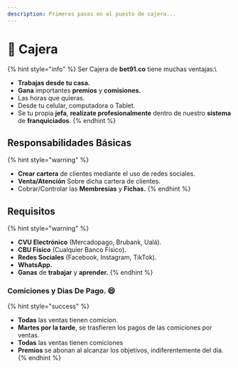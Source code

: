 ```yaml
---
description: Primeros pasos en el puesto de cajera...
---
```


# 🥰 Cajera

{% hint style="info" %}
Ser Cajera de **bet91.co** tiene muchas ventajas:\


* **Trabajas desde tu casa.**
* **Gana** importantes **premios** y **comisiones.**
* Las horas que quieras.
* Desde tu celular, computadora o Tablet.
* Se tu propia **jefa**, **realízate profesionalmente** dentro de nuestro **sistema** de **franquiciados**.
{% endhint %}

## Responsabilidades Básicas

{% hint style="warning" %}
* **Crear cartera** de clientes mediante el uso de redes sociales.
* **Venta/Atención** Sobre dicha cartera de clientes.
* Cobrar/Controlar las **Membresías** y **Fichas.**
{% endhint %}

## Requisitos

{% hint style="warning" %}
* **CVU Electrónico** (Mercadopago, Brubank, Ualá).
* **CBU Físico** (Cualquier Banco Físico).
* **Redes Sociales** (Facebook, Instagram, TikTok).
* **WhatsApp.**
* **Ganas** de **trabajar** y **aprender.**
{% endhint %}

### Comiciones y Dias De Pago. :smile:

{% hint style="success" %}
* **Todas** las ventas tienen comicion.
* **Martes por la tarde**, se trasfieren los pagos de las comiciones por ventas.
* **Todas** las ventas tienen comiciones
* **Premios** se abonan al alcanzar los objetivos, indiferentemente del dia.
{% endhint %}
